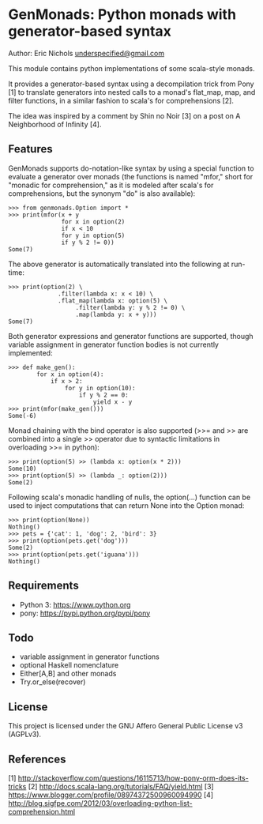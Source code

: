 # GenMonads: Python monads with generator-based syntax
Author: Eric Nichols <underspecified@gmail.com>

This module contains python implementations of some scala-style monads.

It provides a generator-based syntax using a decompilation trick from Pony [1]
to translate generators into nested calls to a monad's flat_map, map, and
filter functions, in a similar fashion to scala's for comprehensions [2].

The idea was inspired by a comment by Shin no Noir [3] on a post on A
Neighborhood of Infinity [4].


## Features

GenMonads supports do-notation-like syntax by using a special function to
evaluate a generator over monads (the functions is named "mfor," short for
"monadic for comprehension," as it is modeled after scala's for comprehensions,
but the synonym "do" is also available):
```
>>> from genmonads.Option import *
>>> print(mfor(x + y
               for x in option(2)
               if x < 10
               for y in option(5)
               if y % 2 != 0))
Some(7)
```
The above generator is automatically translated into the following at run-time:
```
>>> print(option(2) \
              .filter(lambda x: x < 10) \
              .flat_map(lambda x: option(5) \
                   .filter(lambda y: y % 2 != 0) \
                   .map(lambda y: x + y)))
Some(7)
```
Both generator expressions and generator functions are supported, though
variable assignment in generator function bodies is not currently implemented:
```
>>> def make_gen():
        for x in option(4):
            if x > 2:
                for y in option(10):
                    if y % 2 == 0:
                        yield x - y
>>> print(mfor(make_gen()))
Some(-6)
```
Monad chaining with the bind operator is also supported (>>= and >> are
combined into a single >> operator due to syntactic limitations in
overloading >>= in python):
```
>>> print(option(5) >> (lambda x: option(x * 2)))
Some(10)
>>> print(option(5) >> (lambda _: option(2)))
Some(2)
```
Following scala's monadic handling of nulls, the option(...) function can be
used to inject computations that can return None into the Option monad:
```
>>> print(option(None))
Nothing()
>>> pets = {'cat': 1, 'dog': 2, 'bird': 3}
>>> print(option(pets.get('dog')))
Some(2)
>>> print(option(pets.get('iguana')))
Nothing()
```

## Requirements
* Python 3: https://www.python.org
* pony: https://pypi.python.org/pypi/pony


## Todo
* variable assignment in generator functions
* optional Haskell nomenclature
* Either[A,B] and other monads
* Try.or_else(recover)


## License
This project is licensed under the GNU Affero General Public License v3 (AGPLv3).


## References
[1] http://stackoverflow.com/questions/16115713/how-pony-orm-does-its-tricks
[2] http://docs.scala-lang.org/tutorials/FAQ/yield.html
[3] https://www.blogger.com/profile/08974372500960094990
[4] http://blog.sigfpe.com/2012/03/overloading-python-list-comprehension.html
